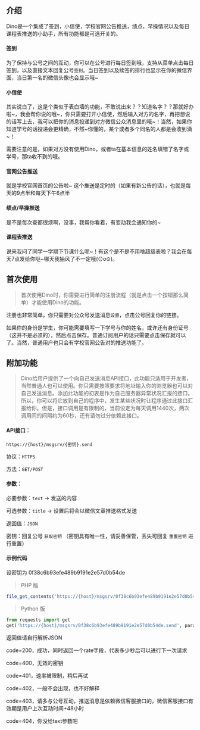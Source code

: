 ## 介绍

Dino是一个集成了签到，小信使，学校官网公告推送，绩点，早操情况以及每日课程表推送的小助手，所有功能都是可选开关的。


#### 签到
为了保持与公号之间的互动，你可以在公号进行每日签到哦，支持从菜单点击每日签到，以及直接文本回复公号`签到`。当日签到以及续签的排行也显示在你的微信界面，当日第一名的微信头像也会显示哦~


#### 小信使
其实说白了，这是个类似于表白墙的功能，不敢说出来？？知道名字？？那就好办啦~，我会帮你说的哦~，你只需要打开小信使，然后输入对方的名字，再把想说的话写上去，我可以把你的消息投递到对方微信公众消息里的哦~！当然，如果你知道学号的话投递会更精确，不然~你懂的，某个或者多个同名的人都是会收到滴~！

需要注意的是，如果对方没有使用Dino，或者ta在基本信息的姓名填错了名字或学号，那ta收不到的哦。


#### 官网公告推送
就是学校官网首页的公告啦~ 这个推送是定时的（如果有新公告的话），也就是每天的9点半和每天下午6点半


#### 绩点/早操推送
是不是每次查都很烦啊，没事，我帮你看着，有变动我会通知你的~


#### 课程表推送
说来我问了同学一学期下节课什么呢~！有这个是不是不用啥超级表啦？我会在每天7点发给你哒~哪天我抽风了不一定哦(⊙o⊙)。



## 首次使用

> 首次使用Dino时，你需要进行简单的注册流程（就是点击一个按钮那么简单）才能使用Dino的功能。

注册也非常简单，你只需要对公众号发送消息`设置`，点击公号回复你的链接。

如果你的身份是学生，你可能需要填写一下学号与你的姓名，或许还有身份证号（这并不是必须的），然后点击保存。普通订阅用户的话只需要点击保存就可以了。当然，普通用户也只会有学校官网公告对的推送功能了。


## 附加功能


> Dino给用户提供了一个向自己发送消息API接口，此功能只适用于开发者，当然普通人也可以使用。你只需要按照要求将地址输入你的浏览器也可以对自己发送消息。添加此功能的初衷是作为自己服务器异常状况汇报的接口。所以，你可以将它放到自己的程序中，发生某些状况时让程序通过此接口汇报给你。但是，接口调用是有限制的，当前设定为每天调用1440次，两次调用间的间隔约为60秒，还有请勿过分依赖此接口。


#### API接口：

`https://{host}/msgsrv/{密钥}.send`

协议：`HTTPS`

方法：`GET/POST`

#### 参数：
必要参数：`text` -> 发送的内容

可选参数：`title` -> 设置后将会以微信文章推送格式发送

返回值：`JSON`

密钥：回复公号 `获取密钥` （密钥具有唯一性，请妥善保管，丢失可回复 `重置密钥` 进行重置）


#### 示例代码

设密钥为 0f38c6b93efe489b9191e2e57d0b54de

> PHP 版
``` php
file_get_contents('https://{host}/msgsrv/0f38c6b93efe489b9191e2e57d0b54de.send?text='.urlencode('你好啊~'));
```

> Python 版
``` python
from requests import get
get('https://{host}/msgsrv/0f38c6b93efe489b9191e2e57d0b54de.send', params={"text": "你好啊~"})
```

返回值请自行解析JSON

code=200，成功，同时返回一个rate字段，代表多少秒后可以进行下一次请求

code=400，无效的密钥

code=401，速率被限制，稍后再试

code=402，一般不会出现，也不好解释

code=403，请多与公号互动，推送消息是依赖微信客服接口的，微信客服接口有效期是用户上次互动时间+48小时

code=404，你没给text参数吧
